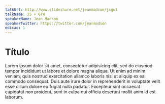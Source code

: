 ```yaml
---
talkUrl: http://www.slideshare.net/jeanmadson/jsgwt
talkName: JS + GTW
speakerName: Jean Madson
speakerTwitter: https://twitter.com/jeanmadson
edicao: 1
---
```


# Título

Lorem ipsum dolor sit amet, consectetur adipisicing elit, sed do eiusmod tempor incididunt ut labore et dolore magna aliqua. Ut enim ad minim veniam,
quis nostrud exercitation ullamco laboris nisi ut aliquip ex ea commodo
consequat. Duis aute irure dolor in reprehenderit in voluptate velit esse
cillum dolore eu fugiat nulla pariatur. Excepteur sint occaecat cupidatat non
proident, sunt in culpa qui officia deserunt mollit anim id est laborum.
